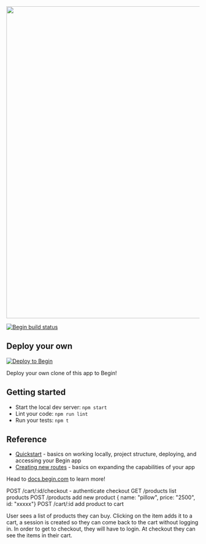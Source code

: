 <img src="https://static.begin.app/node-hello-world/readme-banner.png" width="813">

[![Begin build status](https://buildstatus.begin.app/pizza-0uw/status.svg)](https://begin.com)

## Deploy your own

[![Deploy to Begin](https://static.begin.com/deploy-to-begin.svg)](https://begin.com/apps/create?template=https://github.com/begin-examples/node-hello-world)

Deploy your own clone of this app to Begin!

## Getting started

- Start the local dev server: `npm start`
- Lint your code: `npm run lint`
- Run your tests: `npm t`

## Reference

- [Quickstart](https://docs.begin.com/en/guides/quickstart/) - basics on working locally, project structure, deploying, and accessing your Begin app
- [Creating new routes](https://docs.begin.com/en/functions/creating-new-functions) - basics on expanding the capabilities of your app

Head to [docs.begin.com](https://docs.begin.com/) to learn more!

POST /cart/:id/checkout - authenticate checkout
GET /products list products
POST /products add new product { name: "pillow", price: "2500", id: "xxxxx"}
POST /cart/:id add product to cart


User sees a list of products they can buy. Clicking on the item adds it to a cart, a session is created so they can come back to the cart without logging in. In order to get to checkout, they will have to login. At checkout they can see the items in their cart.
